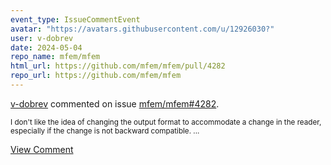 ```yaml
---
event_type: IssueCommentEvent
avatar: "https://avatars.githubusercontent.com/u/12926030?"
user: v-dobrev
date: 2024-05-04
repo_name: mfem/mfem
html_url: https://github.com/mfem/mfem/pull/4282
repo_url: https://github.com/mfem/mfem
---
```


<a href='https://github.com/v-dobrev' target='_blank'>v-dobrev</a> commented on issue <a href='https://github.com/mfem/mfem/pull/4282' target='_blank'>mfem/mfem#4282</a>.

<small>I don't like the idea of changing the output format to accommodate a change in the reader, especially if the change is not backward compatible....</small>

<a href='https://github.com/mfem/mfem/pull/4282' target='_blank'>View Comment</a>